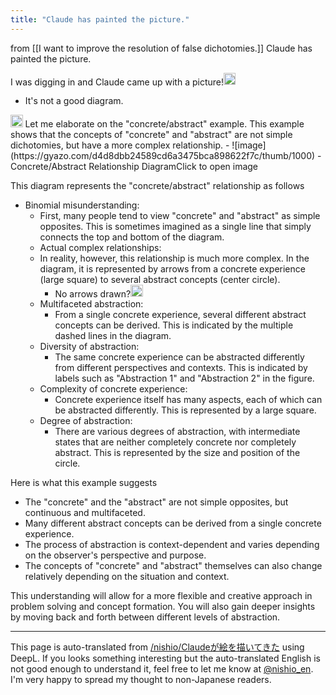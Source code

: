 ```yaml
---
title: "Claude has painted the picture."
---
```


from  [[I want to improve the resolution of false dichotomies.]]
Claude has painted the picture.

I was digging in and Claude came up with a picture!<img src='https://scrapbox.io/api/pages/nishio-en/nishio/icon' alt='nishio.icon' height="19.5"/>
- It's not a good diagram.

<img src='https://scrapbox.io/api/pages/nishio-en/Claude/icon' alt='Claude.icon' height="19.5"/>
Let me elaborate on the "concrete/abstract" example. This example shows that the concepts of "concrete" and "abstract" are not simple dichotomies, but have a more complex relationship.
- ![image](https://gyazo.com/d4d8dbb24589cd6a3475bca898622f7c/thumb/1000)
    - Concrete/Abstract Relationship DiagramClick to open image

This diagram represents the "concrete/abstract" relationship as follows
- Binomial misunderstanding:
    - First, many people tend to view "concrete" and "abstract" as simple opposites. This is sometimes imagined as a single line that simply connects the top and bottom of the diagram.
    - Actual complex relationships:
    - In reality, however, this relationship is much more complex. In the diagram, it is represented by arrows from a concrete experience (large square) to several abstract concepts (center circle).
        - No arrows drawn?<img src='https://scrapbox.io/api/pages/nishio-en/nishio/icon' alt='nishio.icon' height="19.5"/>
    - Multifaceted abstraction:
        - From a single concrete experience, several different abstract concepts can be derived. This is indicated by the multiple dashed lines in the diagram.
    - Diversity of abstraction:
        - The same concrete experience can be abstracted differently from different perspectives and contexts. This is indicated by labels such as "Abstraction 1" and "Abstraction 2" in the figure.
    - Complexity of concrete experience:
        - Concrete experience itself has many aspects, each of which can be abstracted differently. This is represented by a large square.
    - Degree of abstraction:
        - There are various degrees of abstraction, with intermediate states that are neither completely concrete nor completely abstract. This is represented by the size and position of the circle.

Here is what this example suggests
- The "concrete" and the "abstract" are not simple opposites, but continuous and multifaceted.
- Many different abstract concepts can be derived from a single concrete experience.
- The process of abstraction is context-dependent and varies depending on the observer's perspective and purpose.
- The concepts of "concrete" and "abstract" themselves can also change relatively depending on the situation and context.

This understanding will allow for a more flexible and creative approach in problem solving and concept formation. You will also gain deeper insights by moving back and forth between different levels of abstraction.


---
This page is auto-translated from [/nishio/Claudeが絵を描いてきた](https://scrapbox.io/nishio/Claudeが絵を描いてきた) using DeepL. If you looks something interesting but the auto-translated English is not good enough to understand it, feel free to let me know at [@nishio_en](https://twitter.com/nishio_en). I'm very happy to spread my thought to non-Japanese readers.